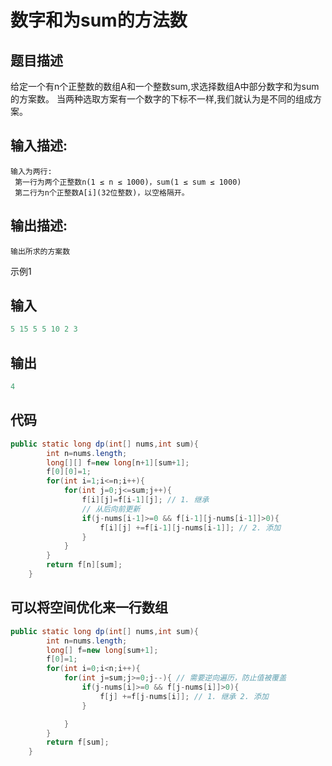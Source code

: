 # 数字和为sum的方法数

## 题目描述

给定一个有n个正整数的数组A和一个整数sum,求选择数组A中部分数字和为sum的方案数。
 当两种选取方案有一个数字的下标不一样,我们就认为是不同的组成方案。

## 输入描述:

```
输入为两行:
 第一行为两个正整数n(1 ≤ n ≤ 1000)，sum(1 ≤ sum ≤ 1000)
 第二行为n个正整数A[i](32位整数)，以空格隔开。
```

## 输出描述:

```
输出所求的方案数
```

示例1

## 输入

```mathematica
5 15 5 5 10 2 3
```

## 输出

```mathematica
4
```

## 代码

```java
public static long dp(int[] nums,int sum){
        int n=nums.length;
        long[][] f=new long[n+1][sum+1];
        f[0][0]=1;
        for(int i=1;i<=n;i++){
            for(int j=0;j<=sum;j++){
                f[i][j]=f[i-1][j]; // 1. 继承
                // 从后向前更新
                if(j-nums[i-1]>=0 && f[i-1][j-nums[i-1]]>0){
                    f[i][j] +=f[i-1][j-nums[i-1]]; // 2. 添加
                }
            }
        }
        return f[n][sum];
    }
```



## 可以将空间优化来一行数组

```java
public static long dp(int[] nums,int sum){
        int n=nums.length;
        long[] f=new long[sum+1];
        f[0]=1;
        for(int i=0;i<n;i++){
            for(int j=sum;j>=0;j--){ // 需要逆向遍历，防止值被覆盖
                if(j-nums[i]>=0 && f[j-nums[i]]>0){
                    f[j] +=f[j-nums[i]]; // 1. 继承 2. 添加
                }

            }
        }
        return f[sum];
    }
```

